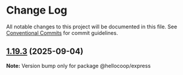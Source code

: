 # Change Log

All notable changes to this project will be documented in this file.
See [Conventional Commits](https://conventionalcommits.org) for commit guidelines.

## [1.19.3](https://github.com/hellocoop/packages/compare/@hellocoop/express@1.19.2...@hellocoop/express@1.19.3) (2025-09-04)

**Note:** Version bump only for package @hellocoop/express
